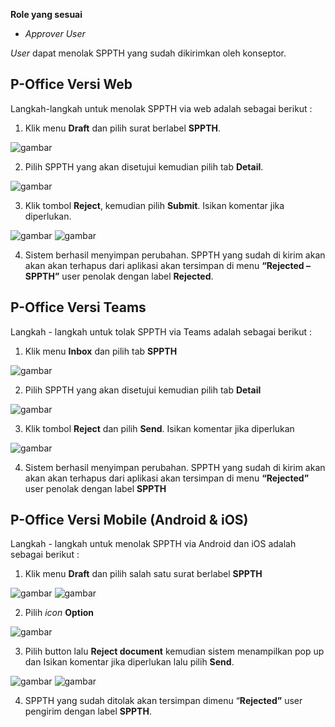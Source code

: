 **Role yang sesuai**

- *Approver User*

*User* dapat menolak SPPTH yang sudah dikirimkan oleh konseptor. 

## **P-Office Versi Web**

Langkah-langkah untuk menolak SPPTH via web adalah sebagai berikut :

1. Klik menu **Draft** dan pilih surat berlabel **SPPTH**.

![gambar](SPPTH/SPPTH_Web/02TH32.png)

2. Pilih SPPTH yang akan disetujui kemudian pilih tab **Detail**.

![gambar](SPPTH/SPPTH_Web/02TH33.png)

3. Klik tombol **Reject**, kemudian pilih **Submit**. Isikan komentar jika diperlukan.

![gambar](SPPTH/SPPTH_Web/02TH34.png) ![gambar](SPPTH/SPPTH_Web/02TH34a.png)

4.	Sistem berhasil menyimpan perubahan. SPPTH yang sudah di kirim akan akan akan terhapus dari aplikasi akan tersimpan di menu **“Rejected – SPPTH”** user penolak dengan label **Rejected**.

## **P-Office Versi Teams**

Langkah - langkah untuk tolak SPPTH via Teams adalah sebagai berikut :

1.	Klik menu **Inbox** dan pilih tab **SPPTH**

![gambar](SPPTH/SPPTH_Teams/SPPTH33.png)
 
2.	Pilih SPPTH yang akan disetujui kemudian pilih tab **Detail**

![gambar](SPPTH/SPPTH_Teams/SPPTH34.png)
 
3.	Klik tombol **Reject** dan pilih **Send**. Isikan komentar jika diperlukan

![gambar](SPPTH/SPPTH_Teams/SPPTH35.png)

4.	Sistem berhasil menyimpan perubahan. SPPTH yang sudah di kirim akan akan akan terhapus dari aplikasi akan tersimpan di menu **“Rejected”** user penolak dengan label **SPPTH**

## **P-Office Versi Mobile (Android & iOS)**

Langkah - langkah untuk menolak SPPTH via Android dan iOS adalah sebagai berikut :

1. Klik menu **Draft** dan pilih salah satu surat berlabel **SPPTH**
   
![gambar](SPPTH/SPPTH_Android/TolakSPPTH/02A01.jpg) ![gambar](SPPTH/SPPTH_Android/TolakSPPTH/02A02.jpg)

2. Pilih _icon_ **Option**

![gambar](SPPTH/SPPTH_Android/TolakSPPTH/02A03.jpg)

3. Pilih button lalu **Reject document** kemudian sistem menampilkan pop up dan Isikan komentar jika diperlukan lalu pilih **Send**.

![gambar](SPPTH/SPPTH_Android/TolakSPPTH/02A04.jpg) ![gambar](SPPTH/SPPTH_Android/TolakSPPTH/02A05.jpg)

4. SPPTH yang sudah ditolak akan tersimpan dimenu “**Rejected”** user pengirim dengan label **SPPTH**.